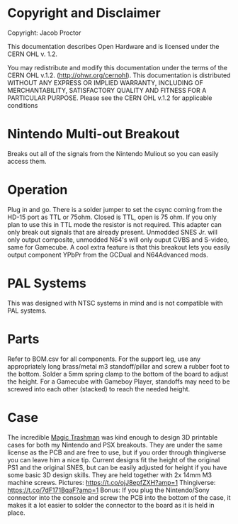 # Copyright and Disclaimer
Copyright: Jacob Proctor

This documentation describes Open Hardware and is licensed under the
CERN OHL v. 1.2.

You may redistribute and modify this documentation under the terms of the
CERN OHL v.1.2. (http://ohwr.org/cernohl). This documentation is distributed
WITHOUT ANY EXPRESS OR IMPLIED WARRANTY, INCLUDING OF
MERCHANTABILITY, SATISFACTORY QUALITY AND FITNESS FOR A
PARTICULAR PURPOSE. Please see the CERN OHL v.1.2 for applicable
conditions

# Nintendo Multi-out Breakout
Breaks out all of the signals from the Nintendo Muliout so you can easily access them. 

# Operation
Plug in and go. There is a solder jumper to set the csync coming from the HD-15 port as TTL or 75ohm. Closed is TTL, open is 75 ohm. If you only plan to use this in TTL mode the resistor is not required.
This adapter can only break out signals that are already present. Unmodded SNES Jr. will only output composite, unmodded N64's will only ouput CVBS and S-video, same for Gamecube.
A cool extra feature is that this breakout lets you easily output component YPbPr from the GCDual and N64Advanced mods.

# PAL Systems
This was designed with NTSC systems in mind and is not compatible with PAL systems.

# Parts
Refer to BOM.csv for all components. For the support leg, use any appropriately long brass/metal m3 standoff/pillar and screw a rubber foot to the bottom. Solder a 5mm spring clamp to the bottom of the board to adjust the height.
For a Gamecube with Gameboy Player, standoffs may need to be screwed into each other (stacked) to reach the needed height.

# Case
The incredible [Magic Trashman](https://twitter.com/MagicTrashman) was kind enough to design 3D printable cases for both my Nintendo and PSX breakouts. They are under the same license as the PCB and are free to use, but if you order through thingiverse you can leave him a nice tip. Current designs fit the height of the original PS1 and the original SNES, but can be easily adjusted for height if you have some basic 3D design skills. They are held together with 2x 14mm M3 machine screws.
Pictures: https://t.co/ojJ8epfZXH?amp=1
Thingiverse: https://t.co/7dF171BqaF?amp=1
Bonus: If you plug the Nintendo/Sony connector into the console and screw the PCB into the bottom of the case, it makes it a lot easier to solder the connector to the board as it is held in place.
